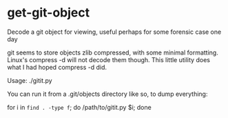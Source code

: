 # get-git-object
Decode a git object for viewing, useful perhaps for some forensic case one day

git seems to store objects zlib compressed, with some minimal formatting. Linux's compress -d will not decode them though. This little utility does what I had hoped compress -d did.

Usage: ./gitit.py <file>

You can run it from a .git/objects directory like so, to dump everything:

for i in `find . -type f`; do /path/to/gitit.py $i; done
